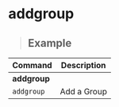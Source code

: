 # addgroup

> ## **Example** 

| **Command**   | **Description**   |
| --------------|-------------------|
| **addgroup** |
| `addgroup` | Add a Group |